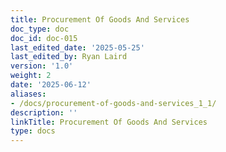 ```yaml
---
title: Procurement Of Goods And Services
doc_type: doc
doc_id: doc-015
last_edited_date: '2025-05-25'
last_edited_by: Ryan Laird
version: '1.0'
weight: 2
date: '2025-06-12'
aliases:
- /docs/procurement-of-goods-and-services_1_1/
description: ''
linkTitle: Procurement Of Goods And Services
type: docs
---
```


<!-- Unsupported block type: unsupported -->
